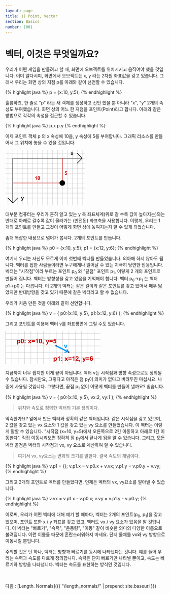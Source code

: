 ```yaml
---
layout: page
title: 1) Point, Vector
section: Basics
number: 1001
---
```


# 벡터, 이것은 무엇일까요?

우리가 어떤 게임을 만들려고 할 때, 화면에 오브젝트를 위치시키고 움직여야 했을 것입니다. 이미 알다시피, 화면에서 오브젝트는 x, y 라는 2차원 좌표값을 갖고 있습니다. 그래서 우리는 화면 상의 지점 p를 아래와 같이 선언할 수 있습니다.

{% highlight java %}
p = {x:10, y:5};
{% endhighlight %}

훌륭하죠, 한 줄로 "p" 라는 새 객체를 생성하고 선언 했을 뿐 아니라 "x", "y" 2개의 속성도 부여했습니다. 화면 상의 어느 한 지점을 포인트(Point)라고 합니다. 아래와 같은 방법으로 각각의 속성을 접근할 수 있습니다.

{% highlight java %}
p.x
p.y
{% endhighlight %}

이제 포인트 객체 p 의 x 속성에 10을, y 속성에 5를 부여합니다. 그래픽 리소스를 만들어서 그 위치에 놓을 수 있을 것입니다.

![Alt 좌표 위 포인트](../img/tut01_1.gif)

대부분 컴퓨터는 우리가 흔히 알고 있는 y 축 좌표체계(위로 갈 수록 값이 높아지는)와는 반대로 아래로 갈수록 값이 올라가는 (반전된) 좌표축을 사용합니다.
이렇게, 우리는 1 개의 포인트를 만들고 그것이 어떻게 화면 상에 놓여지는지 알 수 있게 되었습니다. 

좀더 복잡한 내용으로 넘어가 봅시다. 2개의 포인트를 만듭니다.

{% highlight java %}
p0 = {x:10, y:5};
p1 = {x:12, y:6};
{% endhighlight %}

여기서 우리는 자신도 모르게 이미 첫번째 벡터를 만들었습니다. 의아해 하지 않아도 됩니다. 벡터를 접한 사람들이라면 누구에게나 일어날 수 있는 지극히 당연한 반응입니다. 벡터는 "시작점"이라 부르는 포인트 p<sub>0</sub> 와 "끝점" 포인트 p<sub>1</sub>, 이렇게 2 개의 포인트로 만들어 집니다. 벡터는 방향성을 갖고 있음을 기억해야 합니다. 벡터 p<sub>0</sub>→p<sub>1</sub> 는 벡터 p1→p0 는 다릅니다. 이 2개의 벡터는 같은 길이와 같은 포인트를 갖고 있어서 매우 닮았지만 반대방향을 갖고 있기 때문에 같은 벡터라고 할 수 없습니다. 

우리가 처음 만든 것을 아래와 같이 선언합니다.

{% highlight java %}
v = {
    p0:{x:10, y:5},
    p1:{x:12, y:6}
};
{% endhighlight %}

그리고 포인트를 이용해 벡터 v를 좌표평면에 그릴 수도 있습니다.

![Alt 2개의 포인트로 만든 벡터](../img/tut01_2.gif)

지금까지 너무 쉽지만 이게 끝이 아닙니다. 벡터 v는 시작점과 방향 속성으로도 정의될 수 있습니다. 잠시만요, 그렇다고 아직은 점 p<sub>1</sub>이 의미가 없다고 버려두진 마십시요. 나중에 사용될 것입니다. 그렇다면, 끝점 p<sub>1</sub> 없이 어떻게 벡터를 만들어 낼까요? 쉽습니다.

{% highlight java %}
v = {
    p0:{x:10, y:5},
    vx:2,
    vy:1
};
{% endhighlight %}

>위치와 속도로 정의한 벡터의 기본 정의이다.

익숙한가요? 앞에서 만든 벡터와 정확히 같은 벡터입니다. 같은 시작점을 갖고 있으며, 2 값을 갖고 있는 vx 요소와 1 값을 갖고 있는 vy 요소를 만들었습니다. 이 벡터는 이렇게 말할 수 있습니다. "시작점 (x=10, y=5)에서 오른쪽으로 2칸 이동하고 아래로 1칸 이동한다". 직접 이동시켜보면 정확히 점 p<sub>1</sub>에서 끝나게 됨을 알 수 있습니다. 그리고, 모든 벡터 끝점은 벡터의 시작점과 vx, vy 요소로 계산하여 알 수 있습니다.

>여기서 vx, vy요소는 변화의 크기를 말한다. 결국 속도의 개념이다. 

{% highlight java %}
v.p1 = {};
v.p1.x = v.p0.x + v.vx;
v.p1.y = v.p0.y + v.vy;
{% endhighlight %}

그리고 2개의 포인트로 벡터를 만들었다면, 언제든 벡터의 vx, vy요소를 알아낼 수 있습니다.

{% highlight java %}
v.vx = v.p1.x - v.p0.x;
v.vy = v.p1.y - v.p0.y;
{% endhighlight %}

이로써, 우리가 어떤 벡터에 대해 얘기 할 때마다, 벡터는 2개의 포인트(p<sub>0</sub>, p<sub>1</sub>)을 갖고 있으며, 포인트 또한 x / y 좌표를 갖고 있고, 벡터도 vx / vy 요소가 있음을 알 것입니다.
이 벡터는 "빠르기", "속력", "운동량", "이동" 같이 비슷한 의미의 다양한 이름으로 불려집니다. 이런 이름들 때문에 혼란스러워하지 마세요. 단지 물체를 vx와 vy 방향으로 이동시킬 뿐입니다. 

주의할 것은 단 하나, 벡터는 방향과 빠르기를 동시에 나타낸다는 것니다. 예를 들어 우리는 속력과 속도를 다르게 정의합니다. 속력은 단지 빠르기만 나타낼 뿐이고, 속도는 빠르기와 방향을 나타냅니다. 벡터는 속도를 표현하는 방식인 것입니다.


<br>
<br>
다음 : [Length. Normals]({{ "/length_normals/" | prepend: site.baseurl }})


